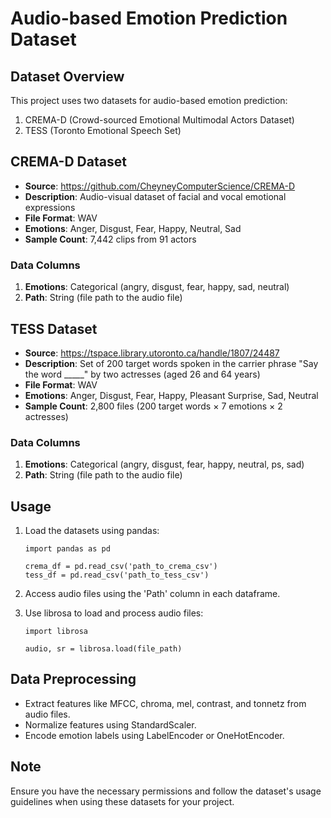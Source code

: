 # Audio-based Emotion Prediction Dataset

## Dataset Overview
This project uses two datasets for audio-based emotion prediction:

1. CREMA-D (Crowd-sourced Emotional Multimodal Actors Dataset)
2. TESS (Toronto Emotional Speech Set)

## CREMA-D Dataset
- **Source**: https://github.com/CheyneyComputerScience/CREMA-D
- **Description**: Audio-visual dataset of facial and vocal emotional expressions
- **File Format**: WAV
- **Emotions**: Anger, Disgust, Fear, Happy, Neutral, Sad
- **Sample Count**: 7,442 clips from 91 actors

### Data Columns
1. **Emotions**: Categorical (angry, disgust, fear, happy, sad, neutral)
2. **Path**: String (file path to the audio file)

## TESS Dataset
- **Source**: https://tspace.library.utoronto.ca/handle/1807/24487
- **Description**: Set of 200 target words spoken in the carrier phrase "Say the word _____" by two actresses (aged 26 and 64 years)
- **File Format**: WAV
- **Emotions**: Anger, Disgust, Fear, Happy, Pleasant Surprise, Sad, Neutral
- **Sample Count**: 2,800 files (200 target words × 7 emotions × 2 actresses)

### Data Columns
1. **Emotions**: Categorical (angry, disgust, fear, happy, neutral, ps, sad)
2. **Path**: String (file path to the audio file)

## Usage
1. Load the datasets using pandas:
   ```
   import pandas as pd
   
   crema_df = pd.read_csv('path_to_crema_csv')
   tess_df = pd.read_csv('path_to_tess_csv')
   ```

2. Access audio files using the 'Path' column in each dataframe.

3. Use librosa to load and process audio files:
   ```
   import librosa
   
   audio, sr = librosa.load(file_path)
   ```

## Data Preprocessing
- Extract features like MFCC, chroma, mel, contrast, and tonnetz from audio files.
- Normalize features using StandardScaler.
- Encode emotion labels using LabelEncoder or OneHotEncoder.

## Note
Ensure you have the necessary permissions and follow the dataset's usage guidelines when using these datasets for your project.